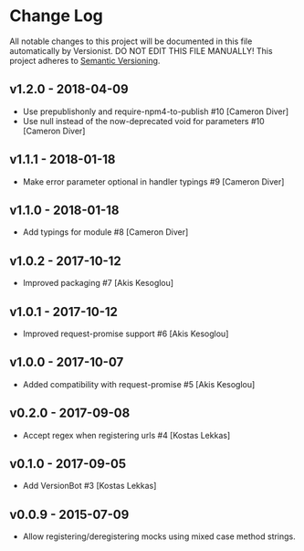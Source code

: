 # Change Log

All notable changes to this project will be documented in this file
automatically by Versionist. DO NOT EDIT THIS FILE MANUALLY!
This project adheres to [Semantic Versioning](http://semver.org/).

## v1.2.0 - 2018-04-09

* Use prepublishonly and require-npm4-to-publish #10 [Cameron Diver]
* Use null instead of the now-deprecated void for parameters #10 [Cameron Diver]

## v1.1.1 - 2018-01-18

* Make error parameter optional in handler typings #9 [Cameron Diver]

## v1.1.0 - 2018-01-18

* Add typings for module #8 [Cameron Diver]

## v1.0.2 - 2017-10-12

* Improved packaging #7 [Akis Kesoglou]

## v1.0.1 - 2017-10-12

* Improved request-promise support #6 [Akis Kesoglou]

## v1.0.0 - 2017-10-07

* Added compatibility with request-promise #5 [Akis Kesoglou]

## v0.2.0 - 2017-09-08

* Accept regex when registering urls #4 [Kostas Lekkas]

## v0.1.0 - 2017-09-05

* Add VersionBot #3 [Kostas Lekkas]

## v0.0.9 - 2015-07-09

* Allow registering/deregistering mocks using mixed case method strings.

